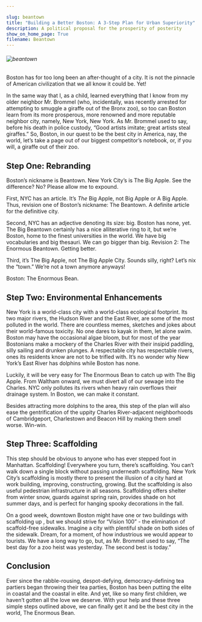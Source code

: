 ```yaml
---

slug: beantown
title: "Building a Better Boston: A 3-Step Plan for Urban Superiority"
description: A political proposal for the prosperity of posterity
show_on_home_page: True
filename: Beantown
---
```


###### ![beantown](assets/bean.jpg)

Boston has for too long been an after-thought of a city. It is not the pinnacle of American civilization that we all know it could be. Yet!

In the same way that I, as a child, learned everything that I know from my older neighbor Mr. Brommel (who, incidentally, was recently arrested for attempting to smuggle a giraffe out of the Bronx zoo), so too can Boston learn from its more prosperous, more renowned and more reputable neighbor city, namely, New York, New York. As Mr. Brommel used to say, before his death in police custody, “Good artists imitate; great artists steal giraffes.” So, Boston, in our quest to be the best city in America, nay, the world, let’s take a page out of our biggest competitor’s notebook, or, if you will, a giraffe out of their zoo.

## Step One: Rebranding

Boston’s nickname is Beantown. New York City’s is The Big Apple. See the difference? No? Please allow me to expound.

First, NYC has an article. It’s *The* Big Apple, not Big Apple or A Big Apple. Thus, revision one of Boston’s nickname: The Beantown. A definite article for the definitive city.

Second, NYC has an adjective denoting its size: big. Boston has none, yet. The Big Beantown certainly has a nice alliterative ring to it, but we’re Boston, home to the finest universities in the world. We have big vocabularies and big thesauri. We can go bigger than big. Revision 2: The Enormous Beantown. Getting better.

Third, it’s The Big Apple, not The Big Apple City. Sounds silly, right? Let’s nix the “town.” We’re not a town anymore anyways!

Boston: The Enormous Bean.

## Step Two: Environmental Enhancements

New York is a world-class city with a world-class ecological footprint. Its two major rivers, the Hudson River and the East River, are some of the most polluted in the world. There are countless memes, sketches and jokes about their world-famous toxicity. No one dares to kayak in them, let alone swim. Boston may have the occasional algae bloom, but for most of the year Bostonians make a mockery of the Charles River with their insipid paddling, silly sailing and drunken plunges. A respectable city has respectable rivers, ones its residents know are not to be trifled with. It’s no wonder why New York’s East River has dolphins while Boston has none.

Luckily, it will be very easy for The Enormous Bean to catch up with The Big Apple. From Waltham onward, we must divert all of our sewage into the Charles. NYC only pollutes its rivers when heavy rain overflows their drainage system. In Boston, we can make it constant.

Besides attracting more dolphins to the area, this step of the plan will also ease the gentrification of the uppity Charles River-adjacent neighborhoods of Cambridgeport, Charlestown and Beacon Hill by making them smell worse. Win-win.

## Step Three: Scaffolding

This step should be obvious to anyone who has ever stepped foot in Manhattan. Scaffolding! Everywhere you turn, there’s scaffolding. You can’t walk down a single block without passing underneath scaffolding. New York City’s scaffolding is mostly there to present the illusion of a city hard at work building, improving, constructing, growing. But the scaffolding is also useful pedestrian infrastructure in all seasons. Scaffolding offers shelter from winter snow, guards against spring rain, provides shade on hot summer days, and is perfect for hanging spooky decorations in the fall.

On a good week, downtown Boston might have one or two buildings with scaffolding up , but we should strive for “Vision 100” - the elimination of scaffold-free sidewalks. Imagine a city with plentiful shade on both sides of the sidewalk. Dream, for a moment, of how industrious we would appear to tourists. We have a long way to go, but, as Mr. Brommel used to say, “The best day for a zoo heist was yesterday. The second best is today.”

## Conclusion

Ever since the rabble-rousing, despot-defying, democracy-defining tea partiers began throwing their tea parties, Boston has been putting the elite in coastal and the coastal in elite. And yet, like so many first children, we haven’t gotten all the love we deserve. With your help and these three simple steps outlined above, we can finally get it and be the best city in the world, The Enormous Bean.
